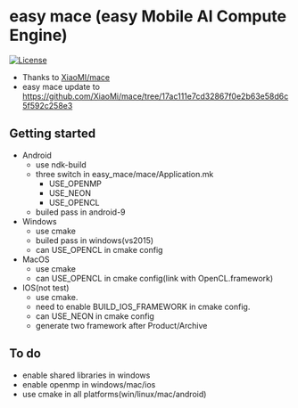 # easy mace (easy Mobile AI Compute Engine)
[![License](https://img.shields.io/badge/License-Apache%202.0-blue.svg)](LICENSE)
* Thanks to [XiaoMI/mace](https://github.com/XiaoMi/mace)
* easy mace update to https://github.com/XiaoMi/mace/tree/17ac111e7cd32867f0e2b63e58d6c5f592c258e3

## Getting started

* Android
  * use ndk-build
  * three switch in easy_mace/mace/Application.mk
    * USE_OPENMP
    * USE_NEON
    * USE_OPENCL
  * builed pass in android-9
* Windows
  * use cmake
  * builed pass in windows(vs2015)
  * can USE_OPENCL in cmake config
* MacOS
  * use cmake
  * can USE_OPENCL in cmake config(link with OpenCL.framework)
* IOS(not test)
  * use cmake.
  * need to enable BUILD_IOS_FRAMEWORK in cmake config.
  * can USE_NEON in cmake config
  * generate two framework after Product/Archive

## To do
* enable shared libraries in windows
* enable openmp in windows/mac/ios
* use cmake in all platforms(win/linux/mac/android)